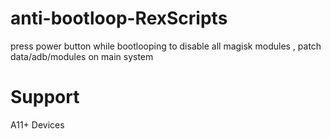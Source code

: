 # anti-bootloop-RexScripts

press power button while bootlooping to disable all magisk modules , patch data/adb/modules on main system 

# Support

A11+ Devices 
